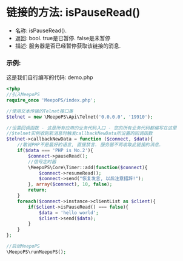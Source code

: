 # 链接的方法: isPauseRead()

- 名称: isPauseRead().
- 返回: bool. true是已暂停. false是未暂停 
- 描述: 服务器是否已经暂停获取该链接的消息.

### 示例:
这是我们自行编写的代码: demo.php
```php
<?php
//引入MeepoPS
require_once 'MeepoPS/index.php';

//使用文本传输的Telnet接口类
$telnet = new \MeepoPS\Api\Telnet('0.0.0.0', '19910');

//设置回调函数 - 这是所有应用的业务代码入口 - 您的所有业务代码都编写在这里
//$telnet实例收到新消息时触发callbackNewData所设置的回调函数
$telnet->callbackNewData = function ($connect, $data){
    //敢说PHP不是最好的语言, 直接禁言. 服务器不再收取此链接的消息.
    if($data === 'PHP is No.2'){
        $connect->pauseRead();
        //信号定时器
        \MeepoPS\Core\Timer::add(function($connect){
            $connect->resumeRead();
            $connect->send("恢复发言, 以后注意措辞!");
        }, array($connect), 10, false);
        return;
    }
    foreach($connect->instance->clientList as $client){
        if($client->isPauseRead() === false){
            $data = 'hello world';
            $client->send($data);
        }
    }
};

//启动MeepoPS
\MeepoPS\runMeepoPS();
```